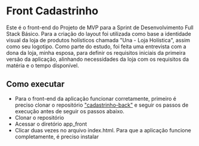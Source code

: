 # Front Cadastrinho
Este é o front-end do Projeto de MVP para a Sprint de Desenvolvimento Full Stack Básico.
Para a criação do layout foi utilizada como base a identidade visual da loja de produtos holísticos chamada "Una - Loja Holística", assim como seu logotipo.
Como parte do estudo, foi feita uma entrevista com a dona da loja, minha esposa, para definir os requisitos iniciais da primeira versão da aplicação, alinhando necessidades da loja com os requisitos da matéria e o tempo disponível.

## Como executar

- Para o front-end da aplicação funcionar corretamente, primeiro é preciso clonar o repositório ["cadastrinho-back"](https://github.com/dougcarrico/cadastrinho-back/) e seguir os passos de execução antes de seguir os passos abaixo.
- Clonar o repositório
- Acessar o diretório app_front
- Clicar duas vezes no arquivo index.html. Para que a aplicação funcione completamente, é preciso instalar